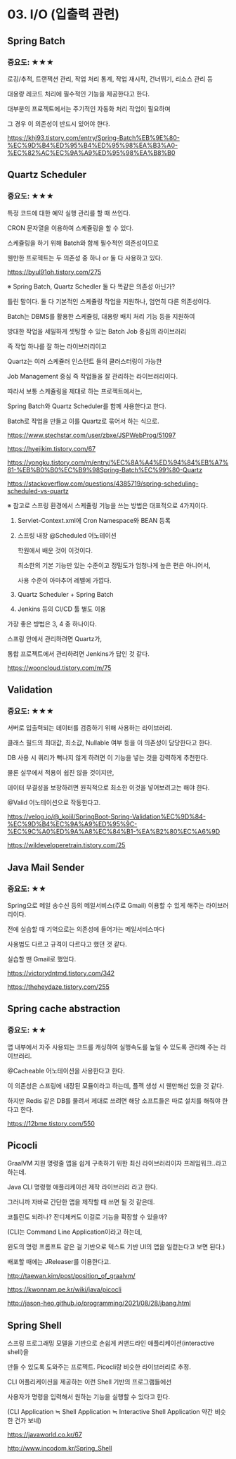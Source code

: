 
# 03. I/O (입출력 관련)

## Spring Batch

### 중요도: ★★★

로깅/추적, 트랜잭션 관리, 작업 처리 통계, 작업 재시작, 건너뛰기, 리소스 관리 등

대용량 레코드 처리에 필수적인 기능을 제공한다고 한다.

대부분의 프로젝트에서는 주기적인 자동화 처리 작업이 필요하며

그 경우 이 의존성이 반드시 있어야 한다.

https://khj93.tistory.com/entry/Spring-Batch%EB%9E%80-%EC%9D%B4%ED%95%B4%ED%95%98%EA%B3%A0-%EC%82%AC%EC%9A%A9%ED%95%98%EA%B8%B0

## Quartz Scheduler

### 중요도: ★★★

특정 코드에 대한 예약 실행 관리를 할 때 쓰인다.

CRON 문자열을 이용하여 스케쥴링을 할 수 있다.

스케쥴링을 하기 위해 Batch와 함께 필수적인 의존성이므로

웬만한 프로젝트는 두 의존성 중 하나 or 둘 다 사용하고 있다.

https://byul91oh.tistory.com/275

※ Spring Batch, Quartz Schedler 둘 다 똑같은 의존성 아닌가?

틀린 말이다. 둘 다 기본적인 스케쥴링 작업을 지원하나, 엄연히 다른 의존성이다.

Batch는 DBMS를 활용한 스케쥴링, 대용량 배치 처리 기능 등을 지원하여

방대한 작업을 세밀하게 셋팅할 수 있는 Batch Job 중심의 라이브러리

즉 작업 하나를 잘 하는 라이브러리이고 

Quartz는 여러 스케쥴러 인스턴트 들의 클러스터링이 가능한

Job Management 중심 즉 작업들을 잘 관리하는 라이브러리이다.

따라서 보통 스케쥴링을 제대로 하는 프로젝트에서는,

Spring Batch와 Quartz Scheduler를 함께 사용한다고 한다.

Batch로 작업을 만들고 이를 Quartz로 묶어서 하는 식으로.

https://www.stechstar.com/user/zbxe/JSPWebProg/51097

https://hyejikim.tistory.com/67

https://yongku.tistory.com/m/entry/%EC%8A%A4%ED%94%84%EB%A7%81-%EB%B0%B0%EC%B9%98Spring-Batch%EC%99%80-Quartz

https://stackoverflow.com/questions/4385719/spring-scheduling-scheduled-vs-quartz



※ 참고로 스프링 환경에서 스케쥴링 기능을 쓰는 방법은 대표적으로 4가지이다.

1) Servlet-Context.xml에 Cron Namespace와 BEAN 등록

2) 스프링 내장 @Scheduled 어노테이션

   학원에서 배운 것이 이것이다.

   최소한의 기본 기능만 있는 수준이고 정밀도가 엄청나게 높은 편은 아니어서,

   사용 수준이 아마추어 레벨에 가깝다.

3) Quartz Scheduler + Spring Batch

4) Jenkins 등의 CI/CD 툴 별도 이용

가장 좋은 방법은 3, 4 중 하나이다.

스프링 안에서 관리하려면 Quartz가,

통합 프로젝트에서 관리하려면 Jenkins가 답인 것 같다.

https://wooncloud.tistory.com/m/75



## Validation

### 중요도: ★★★

서버로 입출력되는 데이터를 검증하기 위해 사용하는 라이브러리.

클래스 필드의 최대값, 최소값, Nullable 여부 등을 이 의존성이 담당한다고 한다.

DB 사용 시 쿼리가 뻑나지 않게 하려면 이 기능을 넣는 것을 강력하게 추천한다.

물론 실무에서 적용이 쉽진 않을 것이지만,

데이터 무결성을 보장하려면 원칙적으로 최소한 이것을 넣어보려고는 해야 한다.

@Valid 어노테이션으로 작동한다고.

https://velog.io/@_koiil/SpringBoot-Spring-Validation%EC%9D%84-%EC%9D%B4%EC%9A%A9%ED%95%9C-%EC%9C%A0%ED%9A%A8%EC%84%B1-%EA%B2%80%EC%A6%9D

https://wildeveloperetrain.tistory.com/25




## Java Mail Sender

### 중요도: ★★

Spring으로 메일 송수신 등의 메일서비스(주로 Gmail) 이용할 수 있게 해주는 라이브러리이다.

전에 실습할 때 기억으로는 의존성에 들어가는 메일서비스마다

사용법도 다르고 규격이 다르다고 했던 것 같다.

실습할 땐 Gmail로 했었다.

https://victorydntmd.tistory.com/342

https://theheydaze.tistory.com/255




## Spring cache abstraction

### 중요도: ★★

앱 내부에서 자주 사용되는 코드를 캐싱하여 실행속도를 높일 수 있도록 관리해 주는 라이브러리.

@Cacheable 어노테이션을 사용한다고 한다.

이 의존성은 스프링에 내장된 모듈이라고 하는데, 플젝 생성 시 웬만해선 있을 것 같다.

하지만 Redis 같은 DB를 물려서 제대로 쓰려면 해당 소프트들은 따로 설치를 해줘야 한다고 한다.    

https://12bme.tistory.com/550




## Picocli

GraalVM 지원 명령줄 앱을 쉽게 구축하기 위한 최신 라이브러리이자 프레임워크..라고 하는데.

Java CLI 명령행 애플리케이션 제작 라이브러리 라고 한다.

그러니까 자바로 간단한 앱을 제작할 때 쓰면 될 것 같은데.

코틀린도 되려나? 잔디체커도 이걸로 기능을 확장할 수 있을까?

(CLI는 Command Line Application이라고 하는데,

윈도의 명령 프롬프트 같은 걸 기반으로 텍스트 기반 UI의 앱을 일컫는다고 보면 된다.)

배포할 때에는 JReleaser를 이용한다고.

http://taewan.kim/post/position_of_graalvm/

https://kwonnam.pe.kr/wiki/java/picocli

http://jason-heo.github.io/programming/2021/08/28/jbang.html




## Spring Shell

스프링 프로그래밍 모델을 기반으로 손쉽게 커맨드라인 애플리케이션(interactive shell)을

만들 수 있도록 도와주는 프로젝트. Picocli랑 비슷한 라이브러리로 추정.

CLI 어플리케이션을 제공하는 이런 Shell 기반의 프로그램들에선

사용자가 명령을 입력해서 원하는 기능을 실행할 수 있다고 한다.

(CLI Application ≒ Shell Application ≒ Interactive Shell Application 약간 비슷한 건가 보네)

https://javaworld.co.kr/67

http://www.incodom.kr/Spring_Shell
